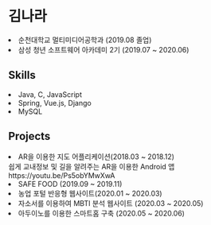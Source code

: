 
<h1> 김나라 </h1>
<li> 순천대학교 멀티미디어공학과 (2019.08 졸업)</li>
<li> 삼성 청년 소프트웨어 아카데미 2기 (2019.07 ~ 2020.06) </li>
<h2> Skills </h2>
<li>Java, C, JavaScript</li>
<li>Spring, Vue.js, Django</li>
<li>MySQL</li>
<h2> Projects </h2>
<li>AR을 이용한 지도 어플리케이션(2018.03 ~ 2018.12)</li>
쉽게 교내정보 및 길을 알려주는 AR을 이용한 Android 앱  
https://youtu.be/Ps5obYMwXwA
<li>SAFE FOOD (2019.09 ~ 2019.11)</li>
<li>농업 포털 반응형 웹사이트(2020.01 ~ 2020.03)</li>
<li>자소서를 이용하여 MBTI 분석 웹사이트 (2020.03 ~ 2020.05)</li>
<li>아두이노를 이용한 스마트홈 구축 (2020.05 ~ 2020.06)</li>
